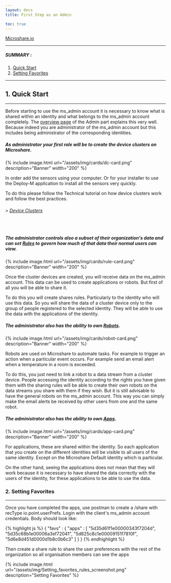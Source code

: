 ```yaml
---
layout: docs
title: First Step as an Admin

toc: true
---
```


[Microshare.io](https://microshare.io)

---------------------------------------

##### SUMMARY : 

1. [Quick Start](./#1-quick-start)
2. [Setting Favorites](./#2-setting-favorites)



---------------------------------------

## 1. Quick Start
---------------------------------------

Before starting to use the ms_admin account it is necessary to know what is shared within an identity and what belongs to the ms_admin account completely. The [overview page](../overview) of the Admin part explains this very well. Because indeed you are administrator of the ms_admin account but this includes being administrator of the corresponding identities.

##### As administrator your first role will be to create the device clusters on Microshare.

{% include image.html url="/assets/img/cards/dc-card.png" description="Banner" width="200" %} 

In order add the sensors using your computer. Or for your installer to use the Deploy-M application to install all the sensors very quickly. 

To do this please follow the Technical tutorial on how device clusters work and follow the best practices.

###### > [Device Clusters](/docs/2/technical/microshare-platform/device-cluster-guide/)
<br>

##### The administrator controls also a subset of their organization's data and can set [Rules](/docs/2/technical/microshare-platform/rules-guide/) to govern how much of that data their normal users can view. 

{% include image.html url="/assets/img/cards/rule-card.png" description="Banner" width="200" %} 

Once the cluster devices are created, you will receive data on the ms_admin account. This data can be used to create applications or robots. But first of all you will be able to share it. 

To do this you will create shares rules. Particularly to the identity who will use this data. So you will share the data of a cluster device only to the group of people registered to the selected identity. They will be able to use the data with the applications of the identity.
<br>

##### The administrator also has the ability to own [Robots](/docs/2/technical/microshare-platform-advanced/robots-guide/).

{% include image.html url="/assets/img/cards/robot-card.png" description="Banner" width="200" %} 

Robots are used on Microshare to automate tasks. For example to trigger an action when a particular event occurs. 
For example send an email alert when a temperature in a room is exceeded.

To do this, you just need to link a robot to a data stream from a cluster device. 
People accessing the identity according to the rights you have given them with the sharing rules will be able to create their own robots on the data streams you share with them if they wish.
But it is still advisable to have the general robots on the ms_admin account. This way you can simply make the email alerts be received by other users from one and the same robot.
<br>

##### The administrator also has the ability to own [Apps](/docs/2/technical/microshare-platform/dashboard-guide/).

{% include image.html url="/assets/img/cards/app-card.png" description="Banner" width="200" %} 

For applications, these are shared within the identity. So each application that you create on the different identities will be visible to all users of the same identity. Except on the Microshare Default identity which is particular. 

On the other hand, seeing the applications does not mean that they will work because it is necessary to have shared the data correctly with the users of the identity, for these applications to be able to use the data.


### 2. Setting Favorites
---------------------------------------

Once you have completed the apps, use postman to create a /share with recType io.point.userPrefs. Login with the client's ms_admin account credentials.  Body should look like: 

{% highlight js %}
  { 
    "favs" : { 
      "apps" : 
        [ 
          "5d35d61f1e00000343f7204d", 
          "5d35c68b1e00006a3ef72041", 
          "5d825c8c1e00009151f7810f", 
          "5d6e8d451d0000d1b8c0b6c3" 
        ] 
    }
  } 
{% endhighlight %}

Then create a share rule to share the user preferences with the rest of the organization so all organisation members can see the apps

{% include image.html url="/assets/img/Setting_favorites_rules_screenshot.png" description="Setting Favorites" %}


